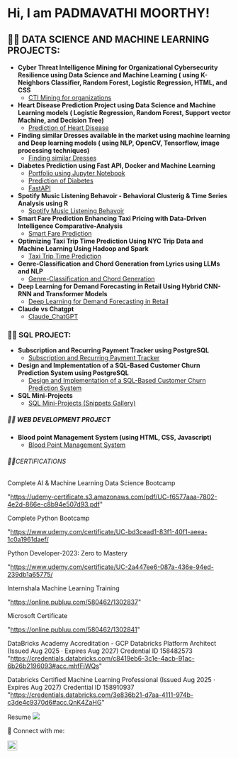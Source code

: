 <h1>Hi, I am PADMAVATHI MOORTHY! <br/></h1>

<h2>👨‍💻 DATA SCIENCE AND MACHINE LEARNING PROJECTS:</h2>

- <b>Cyber Threat Intelligence Mining for Organizational Cybersecurity Resilience using Data Science and Machine Learning ( using K-Neighbors Classifier, Random Forest, Logistic Regression, HTML, and CSS </b>
  - [CTI Mining for organizations](https://github.com/padmavathi026/CYBER-THREAT-INTELLIGENCE-MINING-FOR-ORGANIZATIONAL-CYBERSECURITY-RESILIENCE)
- <b>Heart Disease Prediction Project using Data Science and Machine Learning models ( Logistic Regression, Random Forest, Support vector Machine, and Decision Tree)</b>
  - [Prediction of Heart Disease](https://github.com/padmavathi026/Heart-Disease-Prediction) 
- <b>Finding similar Dresses available in the market using machine learning and Deep learning models ( using NLP, OpenCV, Tensorflow, image processing techniques)</b>
  - [Finding similar Dresses](https://github.com/padmavathi026/Finding-Similar-Dress-Available-in-the-Market-Using-Image-Processing-and-NLP)
- <b> Diabetes Prediction using Fast API, Docker and Machine Learning</b>
  - [Portfolio using Jupyter Notebook](https://github.com/padmavathi026/Portfolio)
  - [Prediction of Diabetes](https://github.com/padmavathi026/Prediction-of-Diabetes)
  - [FastAPI](https://github.com/padmavathi026/fastapi_fall24)
- <b>Spotify Music Listening Behavoir - Behavioral Clusterig & Time Series Analysis using R</b>
  - [Spotify Music Listening Behavoir](https://github.com/padmavathi026/Spotify-Music-listening)
- <b>Smart Fare Prediction Enhancing Taxi Pricing with Data-Driven Intelligence Comparative-Analysis</b>
  - [Smart Fare Prediction](https://github.com/padmavathi026/Smart-Fare-Prediction)
- <b>Optimizing Taxi Trip Time Prediction Using NYC Trip Data and Machine Learning Using Hadoop and Spark</b>
  - [Taxi Trip Time Prediction](https://github.com/padmavathi026/Taxi-Trip-Time-Prediction/tree/main)
- <b>Genre-Classification and Chord Generation from Lyrics using LLMs and NLP</b>
  - [Genre-Classification and Chord Generation](https://github.com/padmavathi026/Genre-Classification-and-Chord-Generation-from-Lyrics-using-LLMs)
- <b>Deep Learning for Demand Forecasting in Retail Using Hybrid CNN-RNN and Transformer Models</b>
  - [Deep Learning for Demand Forecasting in Retail](https://github.com/padmavathi026/Deep-Learning-for-Demand-Forecasting-in-Retail)
- <b>Claude vs Chatgpt</b>
  - [Claude_ChatGPT](https://github.com/padmavathi026/chatgpt_claude) 


<h3>👨‍💻 SQL PROJECT:</h3>

- <b>Subscription and Recurring Payment Tracker using PostgreSQL</b>
  - [Subscription and Recurring Payment Tracker](https://github.com/padmavathi026/Subscription-Tracker/tree/main)
- <b>Design and Implementation of a SQL-Based Customer Churn Prediction System using PostgreSQL</b>
  - [Design and Implementation of a SQL-Based Customer Churn Prediction System](https://github.com/padmavathi026/Design-and-Implementation-of-a-SQL-Based-Customer-Churn-Prediction-System)
- <b>SQL Mini-Projects</b>
  - [SQL Mini-Projects (Snippets Gallery)](https://github.com/padmavathi026/SQL_mini_projects)



<h5>👨‍💻 WEB DEVELOPMENT PROJECT</h5>

- <b>Blood point Management System (using HTML, CSS, Javascript) </b>
  - [Blood Point Management System](https://github.com/padmavathi026/Blood-Point-Management-System/tree/main)

<h6> 👨‍💻CERTIFICATIONS</h6>
   
  Complete AI & Machine Learning Data Science Bootcamp

"https://udemy-certificate.s3.amazonaws.com/pdf/UC-f6577aaa-7802-4e2d-866e-c8b94e507d93.pdf"
    
  Complete Python Bootcamp

"https://www.udemy.com/certificate/UC-bd3cead1-83f1-40f1-aeea-1c0a1961daef/

   Python Developer-2023: Zero to Mastery

"https://www.udemy.com/certificate/UC-2a447ee6-087a-436e-94ed-239db1a65775/

   Internshala Machine Learning Training

 "https://online.publuu.com/580462/1302837"

   Microsoft Certificate

  "https://online.publuu.com/580462/1302841"

   DataBricks Academy Accreditation - GCP Databricks Platform Architect (Issued Aug 2025 · Expires Aug 2027) 
   Credential ID 158482573
  "https://credentials.databricks.com/c8419eb6-3c1e-4acb-91ac-6b26b2196093#acc.mhfFiWQs"

   Databricks Certified Machine Learning Professional (Issued Aug 2025 · Expires Aug 2027)
   Credential ID 158910937
  "https://credentials.databricks.com/3e836b21-d7aa-4111-974b-c3de4c9370d6#acc.QnK4ZaHG"
   
    
<h7> Resume </h7>
<a href="https://drive.google.com/file/d/1_-rq7gp3JNBwVd8PcrbeobZhyUG8Y7G5/view?usp=sharing" target="_blank">
  <img src="https://img.shields.io/badge/Resume-PDF-red?style=for-the-badge&logo=adobeacrobatreader" />
</a>


<h8> 🤳 Connect with me:</h8>

[<img align="left" alt="PADMAVATHI MOORTHY | LinkedIn" width="22px" src="https://cdn.jsdelivr.net/npm/simple-icons@v3/icons/linkedin.svg" />][linkedin]


[linkedin]:https://www.linkedin.com/in/padmavathi-moorthy-27ab922b0/



